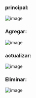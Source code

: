### principal:
![image](https://github.com/user-attachments/assets/f0537852-2251-424e-9b93-767284c935e9)

### Agregar:
![image](https://github.com/user-attachments/assets/2aab6892-ca41-4368-a6de-6a4bc4c79350)

### actualizar:
![image](https://github.com/user-attachments/assets/fc59a295-344e-47d6-850f-dc76d36af55a)

### Eliminar:
![image](https://github.com/user-attachments/assets/ad30f165-aa2f-4ea9-9ba8-6d7ebc8651b7)
